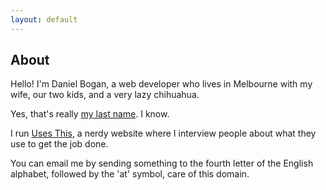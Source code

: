 ```yaml
---
layout: default
---
```


## About 

Hello! I'm Daniel Bogan, a web developer who lives in Melbourne with my wife, our two kids, and a very lazy chihuahua.

Yes, that's really [my last name](https://en.wikipedia.org/wiki/Bogan "The Wikipedia entry for Bogan."). I know.

I run [Uses This](https://usesthis.com/ "A nerdy interview site."), a nerdy website where I interview people about what they use to get the job done.

You can email me by sending something to the fourth letter of the English alphabet, followed by the 'at' symbol, care of this domain.
